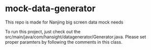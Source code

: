 # mock-data-generator

This repo is made for Nanjing big screen data mock needs

To run this project, just check out the src/main/java/com/hansight/datagenerator/Generator.java.
Please set proper paramters by following the comments in this class.

